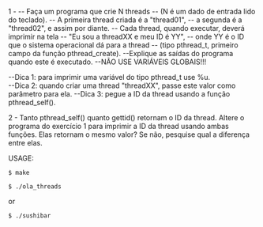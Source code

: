 
1 - 
-- Faça um programa que crie N threads 
--	(N é um dado de entrada lido do teclado).
-- A primeira thread criada é a "thread01", 
--	a segunda é a "thread02", e assim por diante.
-- Cada thread, quando executar, deverá imprimir na tela 
--	"Eu sou a threadXX e meu ID é YY", 
--	onde YY é o ID que o sistema operacional dá para a thread 
--		(tipo pthread_t, primeiro campo da função pthread_create).
--Explique as saídas do programa quando este é executado. 
--NÃO USE VARIÁVEIS GLOBAIS!!!

--Dica 1: para imprimir uma variável do tipo pthread_t use %u.  
--Dica 2: quando criar uma thread "threadXX", passe este valor como parâmetro para ela.
--Dica 3: pegue a ID da thread usando a função pthread_self().

2 - Tanto pthread_self() quanto gettid() retornam o ID da thread. Altere o programa do exercício 1 para imprimir a ID da thread usando ambas funções. Elas retornam o mesmo valor? Se não, pesquise qual a diferença entre elas.


USAGE:

```
$ make
```

```
$ ./ola_threads
```
or
```
$ ./sushibar
```